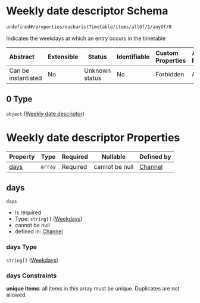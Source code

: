 # Weekly date descriptor Schema

```txt
undefined#/properties/eucharistTimetable/items/allOf/1/anyOf/0
```

Indicates the weekdays at which an entry occurs in the timetable


| Abstract            | Extensible | Status         | Identifiable | Custom Properties | Additional Properties | Access Restrictions | Defined In                                                                 |
| :------------------ | ---------- | -------------- | ------------ | :---------------- | --------------------- | ------------------- | -------------------------------------------------------------------------- |
| Can be instantiated | No         | Unknown status | No           | Forbidden         | Allowed               | none                | [channel.schema.json\*](../out/channel.schema.json "open original schema") |

## 0 Type

`object` ([Weekly date descriptor](channel-properties-eucharisttimetable-timetable-entry-allof-timetable-entry-date-descriptor-anyof-weekly-date-descriptor.md))

# Weekly date descriptor Properties

| Property      | Type    | Required | Nullable       | Defined by                                                                                                                                                                                                                              |
| :------------ | ------- | -------- | -------------- | :-------------------------------------------------------------------------------------------------------------------------------------------------------------------------------------------------------------------------------------- |
| [days](#days) | `array` | Required | cannot be null | [Channel](channel-properties-eucharisttimetable-timetable-entry-allof-timetable-entry-date-descriptor-anyof-weekly-date-descriptor-properties-days.md "undefined#/properties/eucharistTimetable/items/allOf/1/anyOf/0/properties/days") |

## days




`days`

-   is required
-   Type: `string[]` ([Weekdays](channel-properties-eucharisttimetable-timetable-entry-allof-timetable-entry-date-descriptor-anyof-weekly-date-descriptor-properties-days-weekdays.md))
-   cannot be null
-   defined in: [Channel](channel-properties-eucharisttimetable-timetable-entry-allof-timetable-entry-date-descriptor-anyof-weekly-date-descriptor-properties-days.md "undefined#/properties/eucharistTimetable/items/allOf/1/anyOf/0/properties/days")

### days Type

`string[]` ([Weekdays](channel-properties-eucharisttimetable-timetable-entry-allof-timetable-entry-date-descriptor-anyof-weekly-date-descriptor-properties-days-weekdays.md))

### days Constraints

**unique items**: all items in this array must be unique. Duplicates are not allowed.
